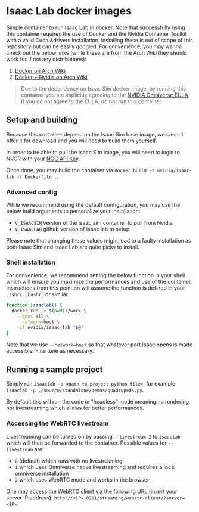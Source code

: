 # Isaac Lab docker images
Simple container to run Isaac Lab in docker. Note that successfully using this container requires 
the use of Docker and the Nvidia Container Toolkit with a valid Cuda &drivers installation.
Installing these is out of scope of this repository but can be easily googled. For convenience,
you may wanna check out the below links (while these are from the Arch Wiki they should work for 
if not any distributions):
1. [Docker on Arch Wiki](https://wiki.archlinux.org/title/Docker)
2. [Docker + Nvidia on Arch Wiki](https://wiki.archlinux.org/title/Docker#Run_GPU_accelerated_Docker_containers_with_NVIDIA_GPUs)

> Due to the dependency on Isaac Sim docker image, by running this container you are implicitly agreeing 
> to the [NVIDIA Omniverse EULA](https://docs.omniverse.nvidia.com/install-guide/latest/common/NVIDIA_Omniverse_License_Agreement.html).
> If you do not agree to the EULA, do not run this container.


## Setup and building

Because this container depend on the Isaac Sim base image, we cannot offer it for download and you will
need to build them yourself. 

In order to be able to pull the Isaac Sim image, you will need to login to NVCR with your [NGC API Key](https://docs.nvidia.com/ngc/gpu-cloud/ngc-user-guide/index.html#generating-api-key).

Once done, you may build the container via `docker build -t nvidia/isaac-lab -f Dockerfile .`.

### Advanced config

While we recommend using the default configuration, you may use the below build arguments to personalize
your installation:
- `V_ISAACSIM` version of the isaac sim container to pull from Nvidia
- `V_ISAACLAB` github version of isaac lab to setup

Please note that changing these values might lead to a faulty installation as both Isaac Sim and Isaac Lab 
are quite picky to install.

### Shell installation

For convenience, we recommend setting the below function in your shell which will ensure you maximize the
performances and use of the container. Instructions from this point on will assume the function is defined
in your `.zshrc`, `.bashrc` or similar.
```sh
function isaaclab() {
  docker run -v $(pwd):/work \
    --gpus all \
    --network=host \
    -it nvidia/isaac-lab "$@"
}
```

Note that we use `--network=host` so that whatever port Isaac opens is made accessible. Fine tune as necessary.


## Running a sample project

Simply run `isaaclab -p <path to project python file>`, for example `isaaclab -p ./source/standalone/demos/quadrupeds.py`.

By default this will run the code in "headless" mode meaning no rendering nor livestreaming which allows
for better performances.

### Accessing the WebRTC livestream

Livestreaming can be turned on by passing `--livestream 2` to `isaaclab` which will then
be forwarded to the container. Possible values for `--livestream` are:
- `0` (default) which runs with no livestreaming
- `1` which uses Omniverse native livestreaming and requires a local omniverse installation
- `2` which uses WebRTC mode and works in the browser

One may access the WebRTC client via the following URL (insert your server IP address): `http://<IP>:8211/streaming/webrtc-client/?server=<IP>`.
